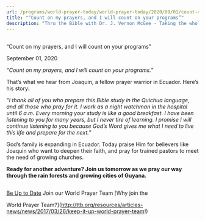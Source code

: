 ```yaml
---
url: /programs/world-prayer-today/world-prayer-today/2020/09/01/count-on-my-prayers-and-i-will-count-on-your-programs
title: "“Count on my prayers, and I will count on your programs”"
description: "Thru the Bible with Dr. J. Vernon McGee - Taking the whole Word to the whole world"
---
```







## 
 “Count on my prayers, and I will count on your programs”


September 01, 2020




*“Count on my prayers, and I will count on your programs.”* 

 That’s what we hear from Joaquin, a fellow prayer warrior in Ecuador. Here’s his story: 

 *“I thank all of you who prepare this Bible study in the Quichua language, and all those who pray for it. I work as a night watchman in the hospital until 6 a.m. Every morning your study is like a good breakfast. I have been listening to you for many years, but I never tire of learning. I promise I will continue listening to you because God’s Word gives me what I need to live this life and prepare for the next.”* 

 God’s family is expanding in Ecuador. Today praise Him for believers like Joaquin who want to deepen their faith, and pray for trained pastors to meet the need of growing churches. 

 **Ready for another adventure? Join us tomorrow as we pray our way through the rain forests and growing cities of Guyana.**







## 




[Be Up to Date](http://feeds.feedburner.com/WorldPrayerToday "World Prayer Today RSS Feed")
Join our World Prayer Team
[Why join the  

World Prayer Team?](http://ttb.org/resources/articles-news/news/2017/03/26/keep-it-up-world-prayer-team!)




